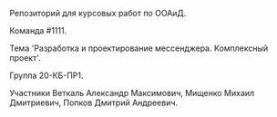 Репозиторий для курсовых работ по ООАиД.

Команда #1111.

Тема 'Разработка и проектирование мессенджера. Комплексный проект'.

Группа 20-КБ-ПР1.

Участники Веткаль Александр Максимович, Мищенко Михаил Дмитриевич, Попков Дмитрий Андреевич.